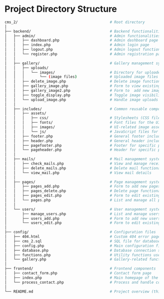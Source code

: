 <!-- for($i=1; $i<=10; $i++) {
echo '<li><a href="index.php?pagecode='.$i.'">'.$i.'</a></li>';
} -->

<!-- Project documentation -->





# Project Directory Structure

```bash
cms_2/                                          # Root directory
│
├── backend/                                    # Backend functionalities
│   ├── admin/                                  # Admin functionalities
│   │   ├── dashboard.php                       # Admin dashboard page
│   │   ├── index.php                           # Admin login page
│   │   ├── logout.php                          # Admin logout functionality
│   │   └── register.php                        # Admin registration page
│   │
│   ├── gallery/                                # Gallery management system
│   │   ├── uploads/
│   │   │   └── images/                         # Directory for uploaded images
│   │   │       └── (image files)               # Uploaded image files (e.g., page-title.jpg)
│   │   ├── delete_image.php                    # Delete image functionality
│   │   ├── gallery_image.php                   # Form to view existing images
│   │   ├── gallery_image2.php                  # Form to  add new images and edit existing images
│   │   ├── toggle_display.php                  # Toggle image visibility
│   │   └── upload_image.php                    # Handle image uploads
│   │
│   ├── includes/                               # Common reusable components
│   │   ├── assets/
│   │   │   ├── css/                            # Stylesheets (CSS files)
│   │   │   ├── fonts/                          # Font files for the UI
│   │   │   ├── images/                         # UI-related image assets
│   │   │   └── js/                             # JavaScript files for the frontend
│   │   ├── footer.php                          # General footer include file
│   │   ├── header.php                          # General header include file
│   │   ├── pagefooter.php                      # Footer for specific pages
│   │   └── pageheader.php                      # Header for specific pages
│   │
│   ├── mails/                                  # Mail management system
│   │   ├── check_mails.php                     # View and manage received mails
│   │   ├── delete_mails.php                    # Delete mail functionality
│   │   └── view_mail.php                       # View mail details
│   │
│   ├── pages/                                  # Page management system
│   │   ├── pages_add.php                       # Form to add new pages
│   │   ├── pages_delete.php                    # Delete page functionality
│   │   ├── pages_edit.php                      # Form to edit existing pages
│   │   └── pages.php                           # List and manage all pages
│   │
│   └── users/                                  # User management system
│       ├── manage_users.php                    # List and manage users
│       ├── users_add.php                       # Form to add new users
│       └── users_edit.php                      # Form to edit existing users
│
├── config/                                     # Configuration files
│   ├── 404.html                                # Custom 404 error page
│   ├── cms_2.sql                               # SQL file for database schema
│   ├── config.php                              # Main configuration file
│   ├── database.php                            # Database connection settings
│   ├── functions.php                           # Utility functions used across the project
│   └── gallery.php                             # Gallery-related functions
│
├── frontend/                                   # Frontend components
│   ├── contact_form.php                        # Contact form page
│   ├── index.php                               # Main homepage of the frontend
│   └── process_contact.php                     # Process and handle contact form submissions
│
└── README.md                                   # Project overview (this file)


```


<!-- File Structure Breakdown:
1. config/:
- db.php: Contains your database connection details.
2. public/:
- index.php: The main entry point, usually the homepage or dashboard.
- content/: Contains pages for managing CMS posts, including creating, editing, viewing, and listing posts.
- gallery/: Manages image uploads, gallery listings, and image viewing.
- admin/: Admin-specific functionalities like managing users, roles, and access permissions.
3. assets/:
- css/: Contains stylesheets. For example, style.css for the main styles of the site.
- js/: Stores JavaScript files, such as script.js, for adding interactivity to the CMS.
- images/: May contain static images that don't change often, such as logos or icons.
4. uploads/:
- images/: Directory for storing user-uploaded images (e.g., blog post images or gallery images).
5. includes/:
- header.php: Shared header for all the pages (could contain navigation).
- footer.php: Shared footer (common across pages).
sidebar.php: For admin or user navigation, depending on their role.
6. functions/:
- auth.php: Contains authentication and user role validation functions.
- content.php: Functions for CRUD (Create, Read, Update, Delete) operations on posts.
- gallery.php: Functions for managing the gallery, image uploads, and validations.
- validation.php: General form validation for user input across different forms.
7. sql/:
cms_2.sql: The SQL file to set up your database. It includes the tables and initial data.
8. README.md:
Documentation to explain the project, setup instructions, and any dependencies.
------------------------------------
Optional Enhancements:
- logs/: For storing error or access logs (if needed for debugging).
- tests/: If you're integrating unit tests for various modules or functions. -->

